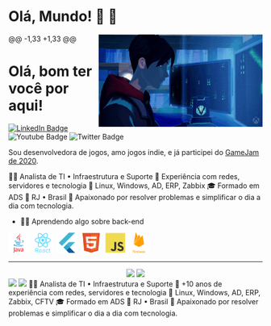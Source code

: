 # Olá, Mundo! 👋 🤪

@@ -1,33 +1,33 @@
<img src = "banner.gif" width = "325px" align = "right">

# Olá, bom ter você por aqui!
  <div id="badges">
  <a href = "https://github.com/risoflorais">
    <img src="https://img.shields.io/badge/LinkedIn-blue?style=for-the-badge&logo=linkedin&logoColor=white" alt="LinkedIn Badge"/>
  </a>
  <img src="https://img.shields.io/badge/YouTube-red?style=for-the-badge&logo=youtube&logoColor=white" alt="Youtube Badge"/>
  <img src="https://img.shields.io/badge/Twitter-blue?style=for-the-badge&logo=twitter&logoColor=white" alt="Twitter Badge"/>
</div>

Sou desenvolvedora de jogos, amo jogos indie, e já participei do [GameJam de 2020](https://github.com/risoflorais).

👨‍💻 Analista de TI • Infraestrutura e Suporte
💼 Experiência com redes, servidores e tecnologia
🔧 Linux, Windows, AD, ERP, Zabbix
🎓 Formado em ADS
📍 RJ • Brasil
🚀 Apaixonado por resolver problemas e simplificar o dia a dia com tecnologia.
- 👩‍💻 Aprendendo algo sobre back-end

<div>
  <img src="https://github.com/devicons/devicon/blob/master/icons/java/java-original-wordmark.svg" title="Java" alt="Java" width="40" height="40"/>&nbsp;
  <img src="https://github.com/devicons/devicon/blob/master/icons/react/react-original-wordmark.svg" title="React" alt="React" width="40" height="40"/>&nbsp;
  <img src="https://github.com/devicons/devicon/blob/master/icons/flutter/flutter-original.svg" title="Flutter" alt="Flutter" width="40" height="40"/>&nbsp;
  <img src="https://github.com/devicons/devicon/blob/master/icons/html5/html5-original.svg" title="HTML5" alt="HTML" width="40" height="40"/>&nbsp;
  <img src="https://github.com/devicons/devicon/blob/master/icons/javascript/javascript-original.svg" title="JavaScript" alt="JavaScript" width="40" height="40"/>&nbsp;
  <img src="https://github.com/devicons/devicon/blob/master/icons/firebase/firebase-plain-wordmark.svg" title="Firebase" alt="Firebase" width="40" height="40"/>&nbsp;
</div>

---


<div align = "center">
<img src="https://github-readme-stats.vercel.app/api/top-langs/?username=risoflorais&show_icons=true&theme=radical&count_private=true"/>
<img src="https://github-readme-stats.vercel.app/api?username=risoflorais&show_icons=true&show_icons=true&theme=radical&count_private=true" />
<div align = "left">
<img height = "200em" src="https://github-readme-stats.vercel.app/api/top-langs/?username=risoflorais&show_icons=true&theme=bear&count_private=true"/>
<img height = "200em" src="https://github-readme-stats.vercel.app/api?username=risoflorais&show_icons=true&show_icons=true&theme=bear&count_private=true" />
👨‍💻 Analista de TI • Infraestrutura e Suporte
💼 +10 anos de experiência com redes, servidores e tecnologia
🔧 Linux, Windows, AD, ERP, Zabbix, CFTV
🎓 Formado em ADS
📍 RJ • Brasil
🚀 Apaixonado por resolver problemas e simplificar o dia a dia com tecnologia.
